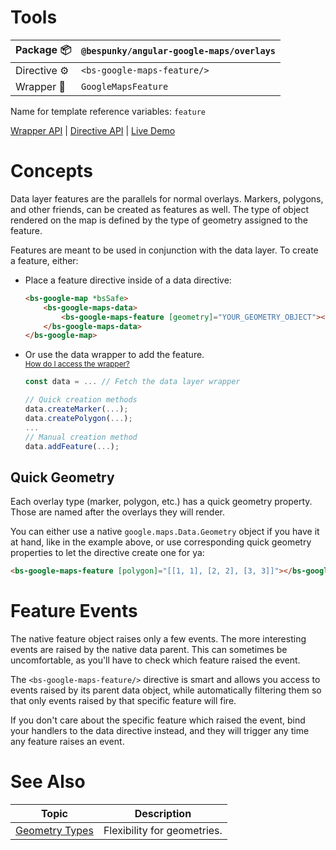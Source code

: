 # Tools
| Package 📦  | `@bespunky/angular-google-maps/overlays` |
|--------------|------------------------------------------|
| Directive ⚙ | `<bs-google-maps-feature/>`              |
| Wrapper 🧬  | `GoogleMapsFeature`                      |

Name for template reference variables: `feature`

[Wrapper API](/docs/classes/GoogleMapsFeature.html) | [Directive API](/docs/directives/GoogleMapsFeatureDirective.html) | [Live Demo](https://bs-angular-g-maps.web.app/Overlays%20Superpower/Data%20Layer)

# Concepts
Data layer features are the parallels for normal overlays. Markers, polygons, and other friends, can be created as features as well. The type of object rendered on the map is defined by the type of geometry assigned to the feature.

Features are meant to be used in conjunction with the data layer. To create a feature, either:
* Place a feature directive inside of a data directive:
    ```html
    <bs-google-map *bsSafe>
        <bs-google-maps-data>
            <bs-google-maps-feature [geometry]="YOUR_GEOMETRY_OBJECT"></bs-google-maps-feature>
        </bs-google-maps-data>
    </bs-google-map>
    ```
* Or use the data wrapper to add the feature.  
<small>[How do I access the wrapper?](/docs/additional-documentation/programmatic-control.html)</small>

    ```typescript
    const data = ... // Fetch the data layer wrapper

    // Quick creation methods
    data.createMarker(...);
    data.createPolygon(...);
    ...
    // Manual creation method
    data.addFeature(...);
    ```

## Quick Geometry
Each overlay type (marker, polygon, etc.) has a quick geometry property. Those are named after the overlays they will render.

You can either use a native `google.maps.Data.Geometry` object if you have it at hand, like in the example above, or use corresponding quick geometry properties to let the directive create one for ya:
```html
<bs-google-maps-feature [polygon]="[[1, 1], [2, 2], [3, 3]]"></bs-google-maps-feature>
```

# Feature Events
The native feature object raises only a few events. The more interesting events are raised by the native data parent. This can sometimes be uncomfortable, as you'll have to check which feature raised the event.

The `<bs-google-maps-feature/>` directive is smart and allows you access to events raised by its parent data object, while automatically filtering them so that only events raised by that specific feature will fire.

If you don't care about the specific feature which raised the event, bind your handlers to the data directive instead, and they will trigger any time any feature raises an event.

# See Also

| Topic                             | Description                 |
|-----------------------------------|-----------------------------|
| [Geometry Types](/docs/additional-documentation/geometry-types.html) | Flexibility for geometries. |